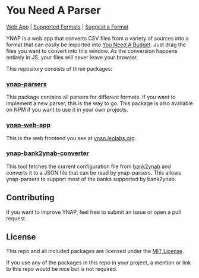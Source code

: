 # You Need A Parser

[Web App](https://ynap.leolabs.org) | [Supported Formats](https://ynap.leolabs.org/supported-formats/) | [Suggest a Format](https://github.com/leolabs/you-need-a-parser/issues/new?template=format_request.md)

YNAP is a web app that converts CSV files from a variety of sources into a format
that can easily be imported into [You Need A Budget](https://youneedabudget.com).
Just drag the files you want to convert into this window. As the conversion happens
entirely in JS, your files will never leave your browser.

This repository consists of three packages:

### [ynap-parsers](https://github.com/leolabs/you-need-a-parser/tree/master/packages/ynap-parsers)

This package contains all parsers for different formats. If you want to implement a
new parser, this is the way to go. This package is also available on NPM if you want
to use it in your own projects.

### [ynap-web-app](https://github.com/leolabs/you-need-a-parser/tree/master/packages/ynap-web-app)

This is the web frontend you see at [ynap.leolabs.org](https://ynap.leolabs.org).

### [ynap-bank2ynab-converter](https://github.com/leolabs/you-need-a-parser/tree/master/packages/ynap-bank2ynab-converter)

This tool fetches the current configuration file from [bank2ynab](https://github.com/bank2ynab/bank2ynab)
and converts it to a JSON file that can be read by ynap-parsers. This allows
ynap-parsers to support most of the banks supported by bank2ynab.

## Contributing

If you want to improve YNAP, feel free to submit an issue or open a pull request.

## License

This repo and all included packages are licensed under the
[MIT License](https://choosealicense.com/licenses/mit/).

If you use any of the packages in this repo in your project, a mention or link
to this repo would be nice but is not required.
